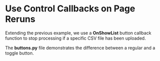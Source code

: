 # Use Control Callbacks on Page Reruns

Extending the previous example, we use a **OnShowList** button callback function to stop processing if a specific CSV file has been uploaded.

The **buttons.py** file demonstrates the difference between a regular and a toggle button.